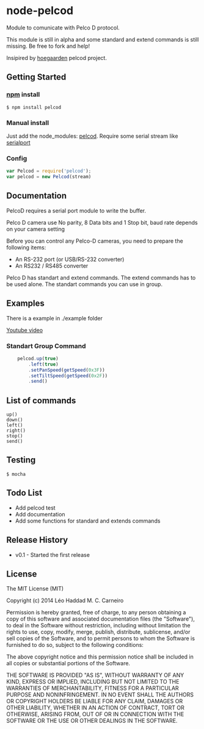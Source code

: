 # node-pelcod

Module to comunicate with Pelco D protocol.

This module is still in alpha and some standard and extend commands is still missing. Be free to fork and help!

Insipired by [hoegaarden](https://github.com/hoegaarden/node-pelco-d) pelcod project.

## Getting Started

### [npm](https://www.npmjs.org/) install
`$ npm install pelcod`

### Manual install
Just add the node_modules: [pelcod](https://github.com/Scoup/node-pelcod).
Require some serial stream like [serialport](https://github.com/voodootikigod/node-serialport)

### Config

```javascript
var Pelcod = require('pelcod');
var pelcod = new Pelcod(stream)
```


## Documentation

PelcoD requires a serial port module to write the buffer.

Pelco D camera use No parity, 8 Data bits and 1 Stop bit, baud rate depends on your camera setting

Before you can control any Pelco-D cameras, you need to prepare the following items:
   - An RS-232 port (or USB/RS-232 converter)
   - An RS232 / RS485 converter


Pelco D has standart and extend commands. The extend commands has to be used alone. The standart commands you can use in group.

## Examples

There is a example in ./example folder

[Youtube video](https://www.youtube.com/watch?v=MRMotnNFLpw)

### Standart Group Command
```javascript
    pelcod.up(true)
        .left(true)
        .setPanSpeed(getSpeed(0x3F))
        .setTiltSpeed(getSpeed(0x2F))
        .send()
```

## List of commands
```
up()
down()
left()
right()
stop()
send()
```

## Testing
```shell
$ mocha
```

## Todo List
- Add pelcod test
- Add documentation
- Add some functions for standard and extends commands

## Release History
- v0.1 - Started the first release

## License

The MIT License (MIT)

Copyright (c) 2014 Léo Haddad M. C. Carneiro

Permission is hereby granted, free of charge, to any person obtaining a copy
of this software and associated documentation files (the "Software"), to deal
in the Software without restriction, including without limitation the rights
to use, copy, modify, merge, publish, distribute, sublicense, and/or sell
copies of the Software, and to permit persons to whom the Software is
furnished to do so, subject to the following conditions:

The above copyright notice and this permission notice shall be included in
all copies or substantial portions of the Software.

THE SOFTWARE IS PROVIDED "AS IS", WITHOUT WARRANTY OF ANY KIND, EXPRESS OR
IMPLIED, INCLUDING BUT NOT LIMITED TO THE WARRANTIES OF MERCHANTABILITY,
FITNESS FOR A PARTICULAR PURPOSE AND NONINFRINGEMENT. IN NO EVENT SHALL THE
AUTHORS OR COPYRIGHT HOLDERS BE LIABLE FOR ANY CLAIM, DAMAGES OR OTHER
LIABILITY, WHETHER IN AN ACTION OF CONTRACT, TORT OR OTHERWISE, ARISING FROM,
OUT OF OR IN CONNECTION WITH THE SOFTWARE OR THE USE OR OTHER DEALINGS IN
THE SOFTWARE.